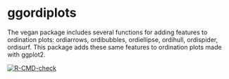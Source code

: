 # ggordiplots
The vegan package includes several functions for adding
    features to ordination plots: ordiarrows, ordibubbles, ordiellipse,
    ordihull, ordispider, ordisurf. This package adds these same
    features to ordination plots made with ggplot2.
<!-- badges: start -->
[![R-CMD-check](https://github.com/jfq3/ggordiplots/actions/workflows/R-CMD-check.yaml/badge.svg)](https://github.com/jfq3/ggordiplots/actions/workflows/R-CMD-check.yaml)
<!-- badges: end -->

